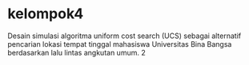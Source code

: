 # kelompok4
Desain simulasi algoritma uniform cost search (UCS) sebagai alternatif pencarian lokasi tempat tinggal mahasiswa Universitas Bina Bangsa berdasarkan lalu lintas angkutan umum. 2
